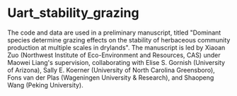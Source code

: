 # Uart_stability_grazing
The code and data are used in a preliminary manuscript, titled "Dominant species determine grazing effects on the stability of herbaceous community production at multiple scales in drylands".
The manuscript is led by Xiaoan Zuo (Northwest Institute of Eco-Environment and Resources, CAS) under Maowei Liang's supervision, collaborating with Elise S. Gornish (University of Arizona), Sally E. Koerner (University of North Carolina Greensboro), Fons van der Plas (Wageningen University & Research), and Shaopeng Wang (Peking University). 
